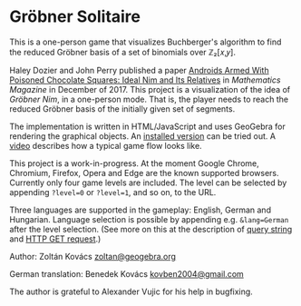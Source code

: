 # Gröbner Solitaire
This is a one-person game that visualizes Buchberger's algorithm to find the reduced Gröbner basis of a set of binomials over ℤ₂[𝑥,𝑦].

Haley Dozier and John Perry published a paper [Androids Armed With Poisoned Chocolate Squares: Ideal Nim and Its Relatives](https://www.tandfonline.com/doi/abs/10.4169/math.mag.89.4.235)
in *Mathematics Magazine* in December of 2017. This project is a visualization of the idea of *Gröbner Nim*, in a one-person mode.
That is, the player needs to reach the reduced Gröbner basis of the initially given set of segments.

The implementation is written in HTML/JavaScript and uses GeoGebra for rendering the graphical objects.
An [installed version](http://prover-test.geogebra.org/~kovzol/groebner-solitaire/groebner-solitaire.html) can be tried out.
A [video](https://www.youtube.com/watch?v=Xbpr2Fp_NvY) describes how a typical game flow looks like.

This project is a work-in-progress. At the moment Google Chrome, Chromium, Firefox, Opera and Edge are the known supported browsers.
Currently only four game levels are included. The level can be selected by
appending `?level=0` or `?level=1`, and so on, to the URL.

Three languages are supported in the gameplay: English, German and Hungarian. Language selection is possible by
appending e.g. `&lang=German` after the level selection. (See more on this at the description of
[query string](https://en.wikipedia.org/wiki/Query_string) and
[HTTP GET request](https://www.w3schools.com/tags/ref_httpmethods.asp).)

Author: Zoltán Kovács <zoltan@geogebra.org>

German translation: Benedek Kovács <kovben2004@gmail.com>

The author is grateful to Alexander Vujic for his help in bugfixing.